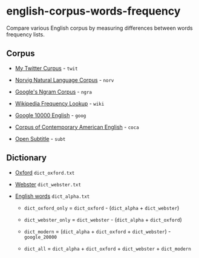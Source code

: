 # english-corpus-words-frequency
Compare various English corpus by measuring differences between words frequency lists.

## Corpus

- [My Twitter Curpus](https://github.com/xdqc/tweet-trend-everyday) - `twit`

- [Norvig Natural Language Corpus](https://github.com/colinscape/norvig-frequencies/tree/master/data) - `norv`

- [Google's Ngram Corpus](https://github.com/hackerb9/gwordlist) - `ngra`

- [Wikipedia Frequency Lookup](https://github.com/prabhakar267/wikipedia-frequency-lookup) - `wiki`

- [Google 10000 English](https://github.com/first20hours/google-10000-english) - `goog`

- [Corpus of Contemporary American English](https://github.com/oyrx/word_frequency) - `coca`

- [Open Subtitle](http://opus.nlpl.eu/index.php) - `subt`

## Dictionary

- [Oxford](https://github.com/DevangMstryls/Oxford-English-Dictionary-41K-words-) `dict_oxford.txt`

- [Webster](https://github.com/matthewreagan/WebstersEnglishDictionary) `dict_webster.txt`

- [English words](https://github.com/dwyl/english-words) `dict_alpha.txt`

    - `dict_oxford_only` = `dict_oxford` - (`dict_alpha` + `dict_webster`)

    - `dict_webster_only` = `dict_webster` - (`dict_alpha` + `dict_oxford`)

    - `dict_modern` = (`dict_alpha` + `dict_oxford` + `dict_webster`) - `google_20000`

    - `dict_all` = `dict_alpha` + `dict_oxford` + `dict_webster` + `dict_modern`

